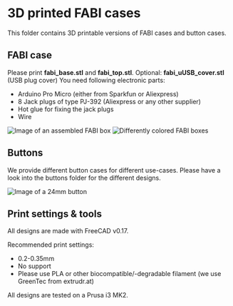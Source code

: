 
# 3D printed FABI cases

This folder contains 3D printable versions of FABI cases and button cases.

## FABI case

Please print **fabi_base.stl** and **fabi_top.stl**.
Optional: **fabi_uUSB_cover.stl** (USB plug cover)
You need following electronic parts:

* Arduino Pro Micro (either from Sparkfun or Aliexpress)
* 8 Jack plugs of type PJ-392 (Aliexpress or any other supplier)
* Hot glue for fixing the jack plugs
* Wire

![Image of an assembled FABI box](/img/fabi2.png?raw=true)
![Differently colored FABI boxes](/img/fabi3.png?raw=true)

## Buttons

We provide different button cases for different use-cases.
Please have a look into the buttons folder for the different designs.

![Image of a 24mm button](/img/button24mm.png?raw=true)


## Print settings & tools

All designs are made with FreeCAD v0.17.

Recommended print settings:

* 0.2-0.35mm
* No support
* Please use PLA or other biocompatible/-degradable filament (we use GreenTec from extrudr.at)

All designs are tested on a Prusa i3 MK2.
